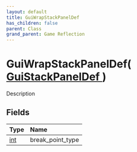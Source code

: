 ```yaml
---
layout: default
title: GuiWrapStackPanelDef
has_children: false
parent: Class
grand_parent: Game Reflection
---
```

# GuiWrapStackPanelDef( [ GuiStackPanelDef ](/riftbreaker-wiki/docs/game-reflection/classes/gui_stack_panel_def/) )
Description 

## Fields

| Type | Name |
|:----------|:--------------|
| [int](/riftbreaker-wiki/docs/game-reflection/enums/int/) | break_point_type |

